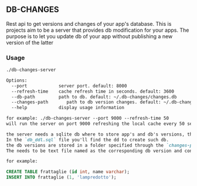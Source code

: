 ## DB-CHANGES

Rest api to get versions and changes of your app's database.
This is projects aim to be a server that provides db modification for your apps.
The purpose is to let you update db of your app without publishing a new version of the latter

### Usage

```markdown
./db-changes-server

Options:
  --port            server port. default: 8000
  --refresh-time    cache refresh time in seconds. default: 3600
  --db-path         path to db. default: ~/.db-changes/changes.db
  --changes-path       path to db version changes. default: ~/.db-changes/apps
  --help            display usage information

for example: ./db-changes-server --port 9000 --refresh-time 50
will run the server on port 9000 refreshing the local cache every 50 seconds

the server needs a sqlite db where to store app's and db's versions, the db's path is specified through the `--db-path` option.
In the `db_ddl.sql` file you'll find the dd to create such db.
the db versions are stored in a folder specified through the `changes-path` option.
The needs to be text file named as the corresponding db version and containing the sql that makes the change.

for example:
```
```sql
CREATE TABLE frattaglie (id int, name varchar);
INSERT INTO frattaglie (1, 'lampredotto');
```

